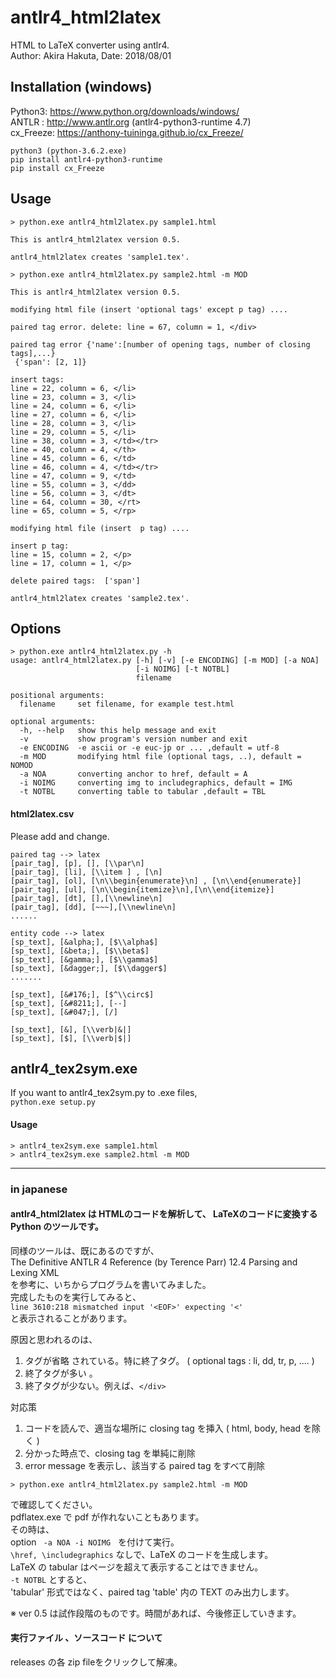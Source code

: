 # antlr4_html2latex  
HTML to LaTeX converter using antlr4.  
Author: Akira Hakuta,  Date: 2018/08/01       

## Installation (windows)  
Python3: <https://www.python.org/downloads/windows/>   
ANTLR : <http://www.antlr.org>  (antlr4-python3-runtime 4.7)   
cx_Freeze: <https://anthony-tuininga.github.io/cx_Freeze/>    
```
python3 (python-3.6.2.exe)
pip install antlr4-python3-runtime 
pip install cx_Freeze
```


## Usage
```
> python.exe antlr4_html2latex.py sample1.html

This is antlr4_html2latex version 0.5.

antlr4_html2latex creates 'sample1.tex'.
```
```
> python.exe antlr4_html2latex.py sample2.html -m MOD

This is antlr4_html2latex version 0.5.

modifying html file (insert 'optional tags' except p tag) ....

paired tag error. delete: line = 67, column = 1, </div>

paired tag error {'name':[number of opening tags, number of closing tags],...}
 {'span': [2, 1]}

insert tags:
line = 22, column = 6, </li>
line = 23, column = 3, </li>
line = 24, column = 6, </li>
line = 27, column = 6, </li>
line = 28, column = 3, </li>
line = 29, column = 5, </li>
line = 38, column = 3, </td></tr>
line = 40, column = 4, </th>
line = 45, column = 6, </td>
line = 46, column = 4, </td></tr>
line = 47, column = 9, </td>
line = 55, column = 3, </dd>
line = 56, column = 3, </dt>
line = 64, column = 30, </rt>
line = 65, column = 5, </rp>

modifying html file (insert  p tag) ....

insert p tag:
line = 15, column = 2, </p>
line = 17, column = 1, </p>

delete paired tags:  ['span']

antlr4_html2latex creates 'sample2.tex'.
```

## Options 

```
> python.exe antlr4_html2latex.py -h
usage: antlr4_html2latex.py [-h] [-v] [-e ENCODING] [-m MOD] [-a NOA]
                            [-i NOIMG] [-t NOTBL]
                            filename

positional arguments:
  filename     set filename, for example test.html

optional arguments:
  -h, --help   show this help message and exit
  -v           show program's version number and exit
  -e ENCODING  -e ascii or -e euc-jp or ... ,default = utf-8
  -m MOD       modifying html file (optional tags, ..), default = NOMOD
  -a NOA       converting anchor to href, default = A
  -i NOIMG     converting img to includegraphics, default = IMG
  -t NOTBL     converting table to tabular ,default = TBL
```
#### html2latex.csv  

Please add and change.  

```
paired tag --> latex 
[pair_tag], [p], [], [\\par\n]
[pair_tag], [li], [\\item ] , [\n]
[pair_tag], [ol], [\n\\begin{enumerate}\n] , [\n\\end{enumerate}]
[pair_tag], [ul], [\n\\begin{itemize}\n],[\n\\end{itemize}]
[pair_tag], [dt], [],[\\newline\n]
[pair_tag], [dd], [~~~],[\\newline\n]
......

entity code --> latex
[sp_text], [&alpha;], [$\\alpha$]
[sp_text], [&beta;], [$\\beta$]
[sp_text], [&gamma;], [$\\gamma$]
[sp_text], [&dagger;], [$\\dagger$]
.......

[sp_text], [&#176;], [$^\\circ$]
[sp_text], [&#8211;], [--]
[sp_text], [&#047;], [/]

[sp_text], [&], [\\verb|&|]
[sp_text], [$], [\\verb|$|]
```


## antlr4_tex2sym.exe

If you want to antlr4_tex2sym.py to .exe files,  
` python.exe setup.py `

#### Usage

```
> antlr4_tex2sym.exe sample1.html
> antlr4_tex2sym.exe sample2.html -m MOD
```

------

### in japanese

#### antlr4_html2latex は HTMLのコードを解析して、  LaTeXのコードに変換する Python のツールです。  
同様のツールは、既にあるのですが、  
The Definitive ANTLR 4 Reference (by Terence Parr)    12.4 Parsing and Lexing  XML  
を参考に、いちからプログラムを書いてみました。  
完成したものを実行してみると、  
`line 3610:218 mismatched input '<EOF>' expecting '<'`  
と表示されることがあります。  

原因と思われるのは、  

1. タグが省略 されている。特に終了タグ。 ( optional tags : li, dd, tr, p, .... ) 
2. 終了タグが多い 。  
3. 終了タグが少ない。例えば、`</div>`  

対応策  
1. コードを読んで、適当な場所に closing tag を挿入   ( html, body, head を除く )    
2. 分かった時点で、closing tag を単純に削除 
3. error message を表示し、該当する paired tag をすべて削除     
```
> python.exe antlr4_html2latex.py sample2.html -m MOD
```
で確認してください。  
pdflatex.exe で pdf が作れないこともあります。  
その時は、  
option  ` -a NOA -i NOIMG　`を付けて実行。  
`\href, \includegraphics` なしで、LaTeX のコードを生成します。  
LaTeX の tabular はページを超えて表示することはできません。  
`-t NOTBL` とすると、  
'tabular' 形式ではなく、paired tag 'table' 内の TEXT のみ出力します。  

※ ver 0.5 は試作段階のものです。時間があれば、今後修正していきます。  

####  実行ファイル 、ソースコード について   
releases の各 zip fileをクリックして解凍。  
